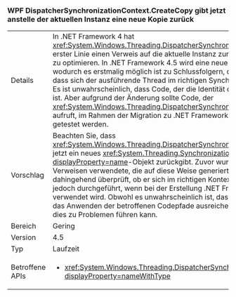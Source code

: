 ### <a name="wpf-dispatchersynchronizationcontextcreatecopy-now-returns-a-new-copy-instead-of-the-current-instance"></a>WPF DispatcherSynchronizationContext.CreateCopy gibt jetzt anstelle der aktuellen Instanz eine neue Kopie zurück

|   |   |
|---|---|
|Details|In .NET Framework 4 hat <xref:System.Windows.Threading.DispatcherSynchronizationContext.CreateCopy> in erster Linie einen Verweis auf die aktuelle Instanz zurückgegeben, um die Leistung zu optimieren. In .NET Framework 4.5 wird eine neue Instanz zurückgegeben, wodurch es erstmalig möglich ist zu Schlussfolgern, dass gleiche Verweise angeben, dass sich der ausführende Thread im richtigen Synchronisierungskontext befindet.  Es ist unwahrscheinlich, dass Code, der die Identität dieser Verweise prüft, betroffen ist. Aber aufgrund der Änderung sollte Code, der <xref:System.Windows.Threading.DispatcherSynchronizationContext.CreateCopy> aufruft, im Rahmen der Migration zu .NET Framework 4.5 oder einer höheren Version getestet werden.|
|Vorschlag|Beachten Sie, dass <xref:System.Windows.Threading.DispatcherSynchronizationContext.CreateCopy> jetzt ein neues <xref:System.Threading.SynchronizationContext?displayProperty=name>-Objekt zurückgibt. Zuvor wurde Code, der die Gleichheit von Verweisen verwendete, die auf diese Weise generiert wurden, tatsächlich nicht dahingehend überprüft, ob er sich im richtigen Kontext befunden hat. Dies wird jetzt jedoch durchgeführt, wenn bei der Erstellung .NET Framework 4.5 oder höher verwendet wird.  Obwohl es unwahrscheinlich ist, dass dies zu Problemen führt, sollte das Anwenden der betroffenen Codepfade ausreichend sein, um zu ermitteln, ob dies zu Problemen führen kann.|
|Bereich|Gering|
|Version|4.5|
|Typ|Laufzeit|
|Betroffene APIs|<ul><li><xref:System.Windows.Threading.DispatcherSynchronizationContext.CreateCopy?displayProperty=nameWithType></li></ul>|

